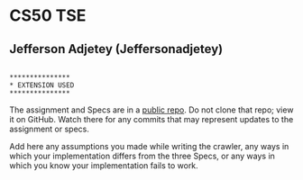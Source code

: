 # CS50 TSE
## Jefferson Adjetey (Jeffersonadjetey)

```

***************
* EXTENSION USED
***************

```

The assignment and Specs are in a [public repo](https://github.com/cs50winter2022/labs/tse).
Do not clone that repo; view it on GitHub.
Watch there for any commits that may represent updates to the assignment or specs.

Add here any assumptions you made while writing the crawler, any ways in which your implementation differs from the three Specs, or any ways in which you know your implementation fails to work.

